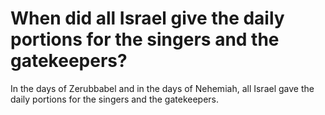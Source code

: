 # When did all Israel give the daily portions for the singers and the gatekeepers?

In the days of Zerubbabel and in the days of Nehemiah, all Israel gave the daily portions for the singers and the gatekeepers.
